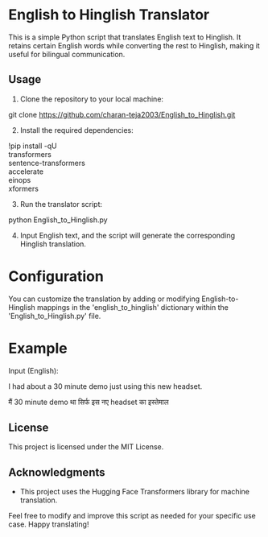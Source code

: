# English to Hinglish Translator

This is a simple Python script that translates English text to Hinglish. 
It retains certain English words while converting the rest to Hinglish, making it useful for bilingual communication.

## Usage

1. Clone the repository to your local machine:

git clone  https://github.com/charan-teja2003/English_to_Hinglish.git


2. Install the required dependencies:

!pip install -qU \
  transformers \
  sentence-transformers\
  accelerate\
  einops \
  xformers


3. Run the translator script:

python English_to_Hinglish.py


4. Input English text, and the script will generate the corresponding Hinglish translation.

# Configuration

You can customize the translation by adding or modifying English-to-Hinglish mappings in the 'english_to_hinglish' dictionary within the 'English_to_Hinglish.py' file.

# Example

Input (English):

I had about a 30 minute demo just using this new headset.

 मैं 30 minute demo था सिर्फ इस नए headset का इस्तेमाल

## License

This project is licensed under the MIT License.

## Acknowledgments

- This project uses the Hugging Face Transformers library for machine translation.

Feel free to modify and improve this script as needed for your specific use case. Happy translating!



